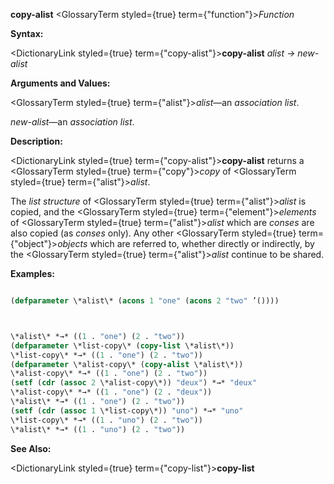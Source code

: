 **copy-alist** <GlossaryTerm styled={true} term={"function"}><i>Function</i></GlossaryTerm> 



**Syntax:** 



<DictionaryLink styled={true} term={"copy-alist"}><b>copy-alist</b></DictionaryLink> *alist → new-alist* 



**Arguments and Values:** 



<GlossaryTerm styled={true} term={"alist"}><i>alist</i></GlossaryTerm>—an *association list*. 



*new-alist*—an *association list*. 



**Description:** 



<DictionaryLink styled={true} term={"copy-alist"}><b>copy-alist</b></DictionaryLink> returns a <GlossaryTerm styled={true} term={"copy"}><i>copy</i></GlossaryTerm> of <GlossaryTerm styled={true} term={"alist"}><i>alist</i></GlossaryTerm>. 



The *list structure* of <GlossaryTerm styled={true} term={"alist"}><i>alist</i></GlossaryTerm> is copied, and the <GlossaryTerm styled={true} term={"element"}><i>elements</i></GlossaryTerm> of <GlossaryTerm styled={true} term={"alist"}><i>alist</i></GlossaryTerm> which are *conses* are also copied (as *conses* only). Any other <GlossaryTerm styled={true} term={"object"}><i>objects</i></GlossaryTerm> which are referred to, whether directly or indirectly, by the <GlossaryTerm styled={true} term={"alist"}><i>alist</i></GlossaryTerm> continue to be shared. 



**Examples:**
```lisp

(defparameter \*alist\* (acons 1 "one" (acons 2 "two" ’()))) 



\*alist\* *→* ((1 . "one") (2 . "two")) 
(defparameter \*list-copy\* (copy-list \*alist\*)) 
\*list-copy\* *→* ((1 . "one") (2 . "two")) 
(defparameter \*alist-copy\* (copy-alist \*alist\*)) 
\*alist-copy\* *→* ((1 . "one") (2 . "two")) 
(setf (cdr (assoc 2 \*alist-copy\*)) "deux") *→* "deux" 
\*alist-copy\* *→* ((1 . "one") (2 . "deux")) 
\*alist\* *→* ((1 . "one") (2 . "two")) 
(setf (cdr (assoc 1 \*list-copy\*)) "uno") *→* "uno" 
\*list-copy\* *→* ((1 . "uno") (2 . "two")) 
\*alist\* *→* ((1 . "uno") (2 . "two")) 

```
**See Also:** 



<DictionaryLink styled={true} term={"copy-list"}><b>copy-list</b></DictionaryLink> 



